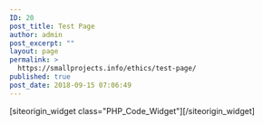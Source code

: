 ```yaml
---
ID: 20
post_title: Test Page
author: admin
post_excerpt: ""
layout: page
permalink: >
  https://smallprojects.info/ethics/test-page/
published: true
post_date: 2018-09-15 07:06:49
---
```

<div id="pl-20"  class="panel-layout" ><div id="pg-20-0"  class="panel-grid panel-no-style" ><div id="pgc-20-0-0"  class="panel-grid-cell"  data-weight="1" ><div id="panel-20-0-0-0" class="so-panel widget widget_execphp panel-first-child panel-last-child" data-index="0" data-style="{&quot;background_image_attachment&quot;:false,&quot;background_display&quot;:&quot;tile&quot;}" >[siteorigin_widget class="PHP_Code_Widget"]<input type="hidden" value="{&quot;instance&quot;:{&quot;title&quot;:&quot;&quot;,&quot;text&quot;:&quot;&lt;?php test_create_tables(); ?&gt;&quot;,&quot;filter&quot;:false},&quot;args&quot;:{&quot;before_widget&quot;:&quot;&lt;div id=\&quot;panel-20-0-0-0\&quot; class=\&quot;so-panel widget widget_execphp panel-first-child panel-last-child\&quot; data-index=\&quot;0\&quot; data-style=\&quot;{&amp;quot;background_image_attachment&amp;quot;:false,&amp;quot;background_display&amp;quot;:&amp;quot;tile&amp;quot;}\&quot; &gt;&quot;,&quot;after_widget&quot;:&quot;&lt;\/div&gt;&quot;,&quot;before_title&quot;:&quot;&lt;h3 class=\&quot;widget-title\&quot;&gt;&quot;,&quot;after_title&quot;:&quot;&lt;\/h3&gt;&quot;,&quot;widget_id&quot;:&quot;widget-0-0-0&quot;}}" />[/siteorigin_widget]</div></div></div></div>